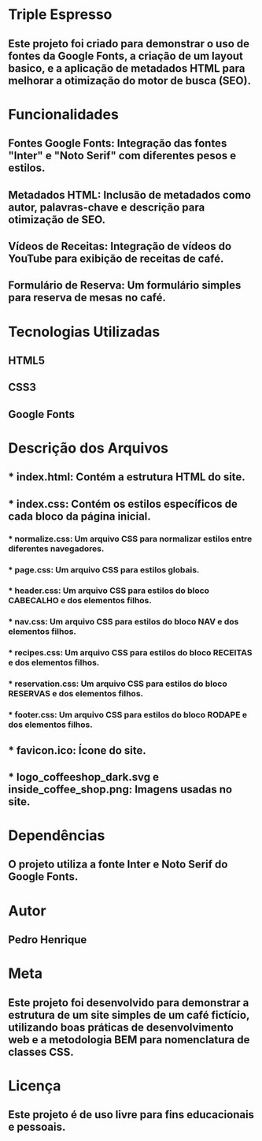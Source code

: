 # Triple Espresso

## Este projeto foi criado para demonstrar o uso de fontes da Google Fonts, a criação de um layout basico, e a aplicação de metadados HTML para melhorar a otimização do motor de busca (SEO).

# Funcionalidades

## Fontes Google Fonts: Integração das fontes "Inter" e "Noto Serif" com diferentes pesos e estilos.

## Metadados HTML: Inclusão de metadados como autor, palavras-chave e descrição para otimização de SEO.

## Vídeos de Receitas: Integração de vídeos do YouTube para exibição de receitas de café.

## Formulário de Reserva: Um formulário simples para reserva de mesas no café.

# Tecnologias Utilizadas

## HTML5

## CSS3

## Google Fonts

# Descrição dos Arquivos

## \* index.html: Contém a estrutura HTML do site.

## \* index.css: Contém os estilos específicos de cada bloco da página inicial.

### \* normalize.css: Um arquivo CSS para normalizar estilos entre diferentes navegadores.

### \* page.css: Um arquivo CSS para estilos globais.

### \* header.css: Um arquivo CSS para estilos do bloco CABECALHO e dos elementos filhos.

### \* nav.css: Um arquivo CSS para estilos do bloco NAV e dos elementos filhos.

### \* recipes.css: Um arquivo CSS para estilos do bloco RECEITAS e dos elementos filhos.

### \* reservation.css: Um arquivo CSS para estilos do bloco RESERVAS e dos elementos filhos.

### \* footer.css: Um arquivo CSS para estilos do bloco RODAPE e dos elementos filhos.

## \* favicon.ico: Ícone do site.

## \* logo_coffeeshop_dark.svg e inside_coffee_shop.png: Imagens usadas no site.

# Dependências

## O projeto utiliza a fonte Inter e Noto Serif do Google Fonts.

# Autor

## Pedro Henrique

# Meta

## Este projeto foi desenvolvido para demonstrar a estrutura de um site simples de um café fictício, utilizando boas práticas de desenvolvimento web e a metodologia BEM para nomenclatura de classes CSS.

# Licença

## Este projeto é de uso livre para fins educacionais e pessoais.

